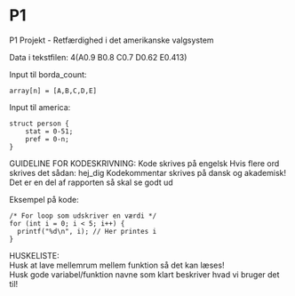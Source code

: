 # P1
P1 Projekt - Retfærdighed i det amerikanske valgsystem

Data i tekstfilen: 4(A0.9 B0.8 C0.7 D0.62 E0.413)

Input til borda_count:
````
array[n] = [A,B,C,D,E]
````

Input til america:
````
struct person {
    stat = 0-51;
    pref = 0-n;
}
````

GUIDELINE FOR KODESKRIVNING:
Kode skrives på engelsk
Hvis flere ord skrives det sådan: hej_dig
Kodekommentar skrives på dansk og akademisk! Det er en del af rapporten så skal se godt ud

Eksempel på kode:

````
/* For loop som udskriver en værdi */
for (int i = 0; i < 5; i++) {
  printf("%d\n", i); // Her printes i
}
````

HUSKELISTE:<br/>
Husk at lave mellemrum mellem funktion så det kan læses! <br/>
Husk gode variabel/funktion navne som klart beskriver hvad vi bruger det til!
